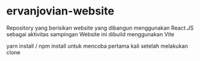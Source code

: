 # ervanjovian-website
Repository yang berisikan website yang dibangun menggunakan React.JS sebagai aktivitas sampingan
Website ini dibuild menggunakan Vite

yarn install / npm install untuk mencoba pertama kali setelah melakukan clone
